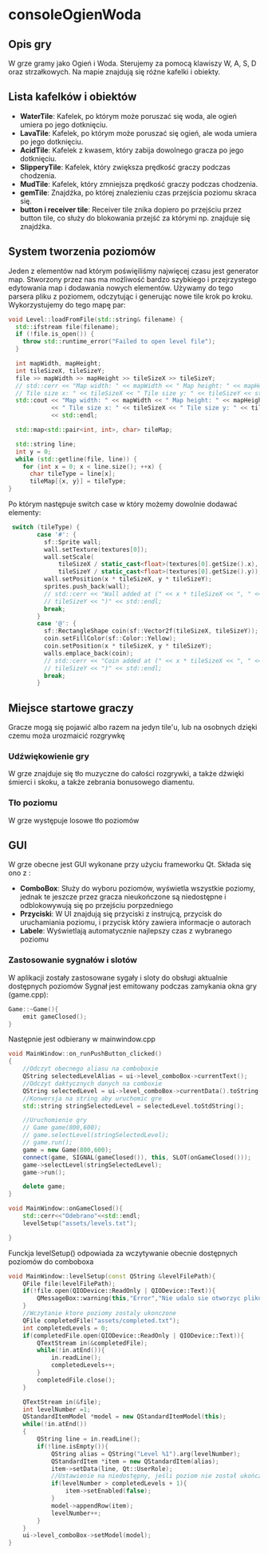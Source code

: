 # consoleOgienWoda

## Opis gry

W grze gramy jako Ogień i Woda. Sterujemy za pomocą klawiszy W, A, S, D oraz strzałkowych. Na mapie znajdują się różne kafelki i obiekty.

## Lista kafelków i obiektów

- **WaterTile**: Kafelek, po którym może poruszać się woda, ale ogień umiera po jego dotknięciu.
- **LavaTile**: Kafelek, po którym może poruszać się ogień, ale woda umiera po jego dotknięciu.
- **AcidTile**: Kafelek z kwasem, który zabija dowolnego gracza po jego dotknięciu.
- **SlipperyTile**: Kafelek, który zwiększa prędkość graczy podczas chodzenia.
- **MudTile**: Kafelek, który zmniejsza prędkość graczy podczas chodzenia.
- **gemTile**: Znajdźka, po której znalezieniu czas przejścia poziomu skraca się.
- **button i receiver tile**: Receiver tile znika dopiero po przejściu przez button tile, co służy do blokowania przejść za którymi np. znajduje się znajdźka.

## System tworzenia poziomów

Jeden z elementów nad którym poświęiliśmy najwięcej czasu jest generator map. Stworzony przez nas ma możliwość bardzo szybkiego i przejrzystego edytowania map i dodawania nowych elementów.
Używamy do tego parsera pliku z poziomem, odczytując i  generując nowe tile krok po kroku. Wykorzystujemy do tego mapę par:

```cpp
void Level::loadFromFile(std::string& filename) {
  std::ifstream file(filename);
  if (!file.is_open()) {
    throw std::runtime_error("Failed to open level file");
  }

  int mapWidth, mapHeight;
  int tileSizeX, tileSizeY;
  file >> mapWidth >> mapHeight >> tileSizeX >> tileSizeY;
  // std::cerr << "Map width: " << mapWidth << " Map height: " << mapHeight << "
  // Tile size x: " << tileSizeX << " Tile size y: " << tileSizeY << std::endl;
  std::cout << "Map width: " << mapWidth << " Map height: " << mapHeight
            << " Tile size x: " << tileSizeX << " Tile size y: " << tileSizeY
            << std::endl;

  std::map<std::pair<int, int>, char> tileMap;

  std::string line;
  int y = 0;
  while (std::getline(file, line)) {
    for (int x = 0; x < line.size(); ++x) {
      char tileType = line[x];
      tileMap[{x, y}] = tileType;
}

```
Po którym następuje switch case w który możemy dowolnie dodawać elementy:

```cpp
 switch (tileType) {
        case '#': {
          sf::Sprite wall;
          wall.setTexture(textures[0]);
          wall.setScale(
              tileSizeX / static_cast<float>(textures[0].getSize().x),
              tileSizeY / static_cast<float>(textures[0].getSize().y));
          wall.setPosition(x * tileSizeX, y * tileSizeY);
          sprites.push_back(wall);
          // std::cerr << "Wall added at (" << x * tileSizeX << ", " << y *
          // tileSizeY << ")" << std::endl;
          break;
        }
        case '@': {
          sf::RectangleShape coin(sf::Vector2f(tileSizeX, tileSizeY));
          coin.setFillColor(sf::Color::Yellow);
          coin.setPosition(x * tileSizeX, y * tileSizeY);
          walls.emplace_back(coin);
          // std::cerr << "Coin added at (" << x * tileSizeX << ", " << y *
          // tileSizeY << ")" << std::endl;
          break;
        }
```
## Miejsce startowe graczy
Gracze mogą się pojawić albo razem na jedyn tile'u, lub na osobnych dzięki czemu moża urozmaicić rozgrywkę

### Udźwiękowienie gry
W grze znajduje się tło muzyczne do całości rozgrywki, a także dźwięki śmierci i skoku, a także zebrania bonusowego diamentu.

### Tło poziomu
W grze występuje losowe tło poziomów

## GUI
W grze obecne jest GUI wykonane przy użyciu frameworku Qt. Składa się ono z :
- **ComboBox**: Służy do wyboru poziomów, wyświetla wszystkie poziomy, jednak te jeszcze przez gracza nieukończone są niedostępne i odblokowywują się po przejściu porpzedniego
- **Przyciski**: W UI znajdują się przyciski z instrujcą, przycisk do uruchamiania poziomu, i przycisk który zawiera informacje o autorach
- **Labele**: Wyświetlają automatycznie najlepszy czas z wybranego poziomu


### Zastosowanie sygnałów i slotów
W aplikacji zostały zastosowane sygały i sloty do obsługi aktualnie dostępnych poziomów
Sygnał jest emitowany podczas zamykania okna gry (game.cpp):

```cpp
Game::~Game(){
    emit gameClosed();
}
```
Następnie jest odbierany w mainwindow.cpp

```cpp
void MainWindow::on_runPushButton_clicked()
{
    //Odczyt obecnego aliasu na comboboxie
    QString selectedLevelAlias = ui->level_comboBox->currentText();
    //Odczyt daktycznych danych na comboxie
    QString selectedLevel = ui->level_comboBox->currentData().toString();
    //Konwersja na string aby uruchomic gre
    std::string stringSelectedLevel = selectedLevel.toStdString();

    //Uruchomienie gry
    // Game game(800,600);
    // game.selectLevel(stringSelectedLevel);
    // game.run();
    game = new Game(800,600);
    connect(game, SIGNAL(gameClosed()), this, SLOT(onGameClosed()));
    game->selectLevel(stringSelectedLevel);
    game->run();

    delete game;
}

void MainWindow::onGameClosed(){
    std::cerr<<"Odebrano"<<std::endl;
    levelSetup("assets/levels.txt");

}
```

Funckja levelSetup() odpowiada za wczytywanie obecnie dostępnych poziomów do comboboxa

```cpp
void MainWindow::levelSetup(const QString &levelFilePath){
    QFile file(levelFilePath);
    if(!file.open(QIODevice::ReadOnly | QIODevice::Text)){
        QMessageBox::warning(this,"Error","Nie udalo sie otworzyc pliku z poziomami");
    }
    //Wczytanie ktore poziomy zostaly ukonczone
    QFile completedFile("assets/completed.txt");
    int completedLevels = 0;
    if(completedFile.open(QIODevice::ReadOnly | QIODevice::Text)){
        QTextStream in(&completedFile);
        while(!in.atEnd()){
            in.readLine();
            completedLevels++;
        }
        completedFile.close();
    }

    QTextStream in(&file);
    int levelNumber =1;
    QStandardItemModel *model = new QStandardItemModel(this);
    while(!in.atEnd())
    {
        QString line = in.readLine();
        if(!line.isEmpty()){
            QString alias = QString("Level %1").arg(levelNumber);
            QStandardItem *item = new QStandardItem(alias);
            item->setData(line, Qt::UserRole);
            //Ustawienie na niedostępny, jeśli poziom nie został ukończony i to nie jest pierwszy poziom
            if(levelNumber > completedLevels + 1){
                item->setEnabled(false);
            }
            model->appendRow(item);
            levelNumber++;
        }
    }
    ui->level_comboBox->setModel(model);
}
```

